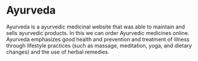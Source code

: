 # Ayurveda
Ayurveda is a ayurvedic medicinal website  that was able to maintain and sells ayurvedic  products. In this we can order Ayurvedic  medicines online. Ayurveda emphasizes  good health and prevention and treatment of  illness through lifestyle practices (such as  massage, meditation, yoga, and dietary  changes) and the use of herbal remedies. 
